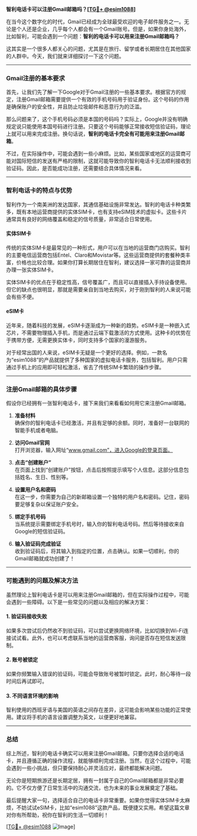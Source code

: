 **智利电话卡可以注册Gmail邮箱吗？[[TG💪+ @esim1088](https://t.me/s/esim1088)]**

在当今这个数字化的时代，Gmail已经成为全球最受欢迎的电子邮件服务之一。无论是个人还是企业，几乎每个人都会有一个Gmail账号。但是，如果你身处海外，比如智利，可能会遇到一个问题：**智利的电话卡可以用来注册Gmail邮箱吗？**

这其实是一个很多人都关心的问题，尤其是在旅行、留学或者长期居住在其他国家的人群中。今天，我们就来详细探讨一下这个问题。

---

### Gmail注册的基本要求

首先，让我们先了解一下Google对于Gmail注册的一些基本要求。根据官方的规定，注册Gmail邮箱需要提供一个有效的手机号码用于验证身份。这个号码的作用是确保账户的安全性，并且防止垃圾邮件和恶意行为的泛滥。

那么问题来了，这个手机号码必须是本国的号码吗？实际上，Google并没有明确规定说只能使用本国号码进行注册。只要这个号码能够正常接收短信验证码，理论上就可以用来完成注册。换句话说，**智利的电话卡完全有可能用来注册Gmail邮箱**。

不过，在实际操作中，可能会遇到一些小麻烦。比如，某些国家或地区的运营商可能对国际短信的发送有严格的限制，这就可能导致你的智利电话卡无法顺利接收到验证码。因此，是否能成功注册，还需要结合具体情况来看。

---

### 智利电话卡的特点与优势

智利作为一个南美洲的发达国家，其通信基础设施非常发达。智利的电话卡种类繁多，既有本地运营商提供的实体SIM卡，也有支持eSIM技术的虚拟卡。这些卡片通常具有良好的网络覆盖和稳定的信号质量，非常适合日常使用。

#### 实体SIM卡

传统的实体SIM卡是最常见的一种形式，用户可以在当地的运营商门店购买。智利的主要电信运营商包括Entel、Claro和Movistar等。这些运营商提供的套餐种类丰富，价格也比较合理。如果你打算长期居住在智利，建议选择一家可靠的运营商并办理一张实体SIM卡。

实体SIM卡的优点在于稳定性高，信号覆盖广，而且可以直接插入手持设备使用。但它的缺点也很明显，那就是需要亲自到当地去购买，对于刚到智利的人来说可能会有些不便。

#### eSIM卡

近年来，随着科技的发展，eSIM卡逐渐成为一种新的趋势。eSIM卡是一种嵌入式芯片，不需要物理插入手机，而是通过云端下载激活的方式使用。这种卡的优势在于携带方便，无需更换实体卡，同时支持多个国家的漫游服务。

对于经常出国的人来说，eSIM卡无疑是一个更好的选择。例如，一款名为“esim1088”的产品就提供了多种国家的虚拟电话卡服务，包括智利。用户只需通过手机上的应用即可轻松激活，省去了传统SIM卡繁琐的操作步骤。

---

### 注册Gmail邮箱的具体步骤

假设你已经拥有一张智利电话卡，接下来我们来看看如何用它来注册Gmail邮箱。

1. **准备材料**  
   确保你的智利电话卡已经激活，并且有足够的余额。同时，准备好一台联网的智能手机或者电脑。

2. **访问Gmail官网**  
   打开浏览器，输入网址“www.gmail.com”，进入Google的登录页面。

3. **点击“创建账户”**  
   在页面上找到“创建账户”按钮，点击后按照提示填写个人信息。这部分信息包括姓名、生日、性别等。

4. **设置用户名和密码**  
   在这一步，你需要为自己的新邮箱设置一个独特的用户名和密码。记住，密码要足够复杂以保证账户安全。

5. **绑定手机号码**  
   当系统提示需要绑定手机号时，输入你的智利电话号码。然后等待接收来自Google的短信验证码。

6. **输入验证码完成验证**  
   收到验证码后，将其输入到指定的位置，点击确认。如果一切顺利，你的Gmail邮箱就成功创建了！

---

### 可能遇到的问题及解决方法

虽然理论上智利电话卡是可以用来注册Gmail邮箱的，但在实际操作过程中，可能会遇到一些障碍。以下是一些常见的问题以及相应的解决方案：

#### 1. 验证码接收失败
如果多次尝试后仍然收不到验证码，可以尝试更换网络环境，比如切换到Wi-Fi连接试试看。此外，也可以考虑联系当地的运营商客服，询问是否存在短信发送限制。

#### 2. 账号被锁定
如果你频繁输入错误的验证码，可能会导致账号被暂时锁定。此时，耐心等待一段时间后再试即可。

#### 3. 不同语言环境的影响
智利使用的西班牙语与美国的英语之间存在差异，这可能会影响某些功能的正常使用。建议将手机的语言设置调整为英文，以便更好地兼容。

---

### 总结

综上所述，智利的电话卡确实可以用来注册Gmail邮箱。只要你选择合适的电话卡，并且遵循正确的操作流程，就能够顺利完成注册。当然，在这个过程中，可能会遇到一些小挑战，但只要保持耐心并灵活应对，最终都能解决问题。

无论你是短期旅游还是长期定居，拥有一封属于自己的Gmail邮箱都是非常必要的。它不仅方便了日常生活中的沟通交流，也为未来的事业发展奠定了基础。

最后提醒大家一句，选择适合自己的电话卡非常重要。如果你觉得实体SIM卡太麻烦，不妨试试eSIM卡，比如“esim1088”这款产品，既便捷又实用。希望这篇文章对你有所帮助，祝你在智利的生活一切顺利！

[[TG💪+ @esim1088](https://t.me/s/esim1088) ![Image](https://i.postimg.cc/4NQfJmqS/Snipaste-2025-05-13-00-14-12.png)]